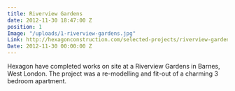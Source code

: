 ```yaml
---
title: Riverview Gardens
date: 2012-11-30 18:47:00 Z
position: 1
Image: "/uploads/1-riverview-gardens.jpg"
Link: http://hexagonconstruction.com/selected-projects/riverview-gardens.html
Date: 2012-11-30 00:00:00 Z
---
```


Hexagon have completed works on site at a Riverview Gardens in Barnes, West London. The project was a re-modelling and fit-out of a charming 3 bedroom apartment.